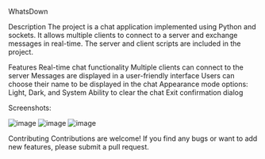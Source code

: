 WhatsDown

Description
The project is a chat application implemented using Python and sockets. It allows multiple clients to connect to a server and exchange messages in real-time. The server and client scripts are included in the project.

Features
Real-time chat functionality
Multiple clients can connect to the server
Messages are displayed in a user-friendly interface
Users can choose their name to be displayed in the chat
Appearance mode options: Light, Dark, and System
Ability to clear the chat
Exit confirmation dialog

Screenshots:

![image](https://github.com/myistaken/Chat-with-CustomTkinter/assets/102411484/32a7fd6b-304a-4445-892f-5a48e8537409)
![image](https://github.com/myistaken/Chat-with-CustomTkinter/assets/102411484/8f4bc3c9-4b0d-4ef4-b94f-3a8ae577a06f)
![image](https://github.com/myistaken/Chat-with-CustomTkinter/assets/102411484/470d4d59-991a-4932-8f49-989f811bd441)

Contributing
Contributions are welcome! If you find any bugs or want to add new features, please submit a pull request.

